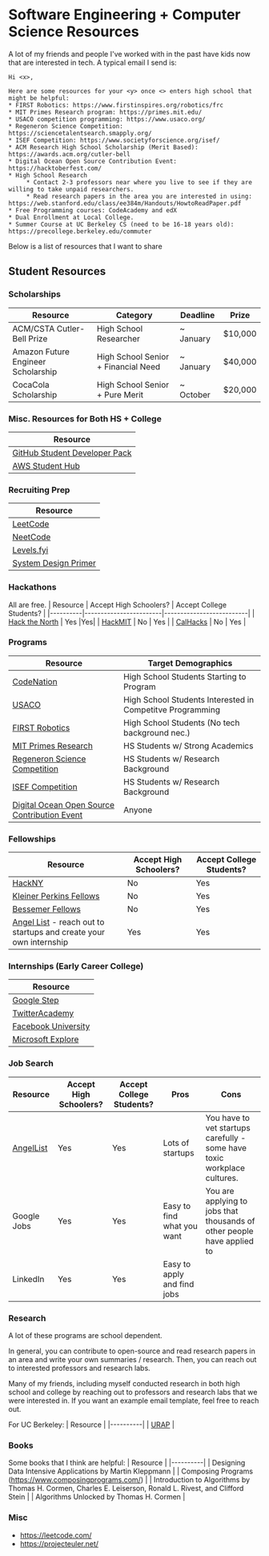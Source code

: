 # Software Engineering + Computer Science Resources 

A lot of my friends and people I've worked with in the past have kids now that are interested in tech. A typical email I send is: 
```
Hi <x>,

Here are some resources for your <y> once <> enters high school that might be helpful:
* FIRST Robotics: https://www.firstinspires.org/robotics/frc
* MIT Primes Research program: https://primes.mit.edu/
* USACO competition programming: https://www.usaco.org/
* Regeneron Science Competition: https://sciencetalentsearch.smapply.org/
* ISEF Competition: https://www.societyforscience.org/isef/
* ACM Research High School Scholarship (Merit Based): https://awards.acm.org/cutler-bell
* Digital Ocean Open Source Contribution Event: https://hacktoberfest.com/
* High School Research
     * Contact 2-3 professors near where you live to see if they are willing to take unpaid researchers. 
     * Read research papers in the area you are interested in using: https://web.stanford.edu/class/ee384m/Handouts/HowtoReadPaper.pdf 
* Free Programming courses: CodeAcademy and edX
* Dual Enrollment at Local College.
* Summer Course at UC Berkeley CS (need to be 16-18 years old): https://precollege.berkeley.edu/commuter
```

Below is a list of resources that I want to share 

## Student Resources

### Scholarships
| Resource | Category | Deadline | Prize | 
|----------|----------|----------|----------|
| ACM/CSTA Cutler-Bell Prize | High School Researcher | ~ January | $10,000 |
| Amazon Future Engineer Scholarship | High School Senior + Financial Need | ~ January | $40,000 |
| CocaCola Scholarship | High School Senior + Pure Merit | ~ October | $20,000 |


### Misc. Resources for Both HS + College
| Resource | 
|----------|
| [GitHub Student Developer Pack](https://education.github.com/pack) |
| [AWS Student Hub](https://aws.amazon.com/developer/community/students/) |

### Recruiting Prep
| Resource | 
|----------|
| [LeetCode](https://leetcode.com/) | 
| [NeetCode](https://neetcode.io/) | 
| [Levels.fyi](https://levels.fyi/) | 
| [System Design Primer](https://github.com/donnemartin/system-design-primer) |

### Hackathons
All are free.
| Resource | Accept High Schoolers? | Accept College Students? | 
|----------|------------------------|--------------------------|
|     [Hack the North](https://hackthenorth.com/)     |      Yes |Yes| 
|    [HackMIT](https://hackmit.org/)      |               No         | Yes |
|   [CalHacks](https://calhacks.io/)       |            No            |  Yes |

### Programs

| Resource | Target Demographics | 
|----------|------------------------|
|    [CodeNation](https://codenation.org/)      |  High School Students Starting to Program |  
|   [USACO](http://www.usaco.org/)       |             High School Students Interested in Competitve Programming |  
|   [FIRST Robotics](https://www.firstinspires.org/robotics/frc)       |          High School Students (No tech background nec.)           |    
|   [MIT Primes Research](https://primes.mit.edu/)      |           HS Students w/ Strong Academics          | 
|   [Regeneron Science Competition]([https://primes.mit.edu/](https://sciencetalentsearch.smapply.org/))      |    HS Students w/ Research Background                 |
|   [ISEF Competition](https://www.societyforscience.org/isef/)  |         HS Students w/ Research Background               | 
|   [Digital Ocean Open Source Contribution Event](https://hacktoberfest.com/ )  |        Anyone            | 

### Fellowships

| Resource | Accept High Schoolers? | Accept College Students? | 
|----------|------------------------|--------------------------|
|    [HackNY](https://hackny.org/)      |           No             |           Yes               |  
|     [Kleiner Perkins Fellows](https://fellows.kleinerperkins.com/)     |          No             |             Yes             |  
|    [Bessemer Fellows](https://www.bvp.com/bessemer-fellows)      |        No                |         Yes                 |
|    [Angel List](https://www.angellist.com/) - reach out to startups and create your own internship     |        Yes                |         Yes                 |

### Internships (Early Career College)
| Resource | 
|----------|
|    [Google Step](https://buildyourfuture.withgoogle.com/programs/step)      |  
|     [TwitterAcademy](https://careers.twitter.com/en/early-career.html)     |  
|    [Facebook University](https://diversity.fb.com/initiative/facebook-university/)     |        
|    [Microsoft Explore](https://careers.microsoft.com/students/us/en/usexploremicrosoftprogram)      |  
### Job Search
| Resource | Accept High Schoolers? | Accept College Students? | Pros | Cons |
|----------|------------------------|--------------------------|------|------|
|    [AngelList](https://angel.co/)      |     Yes                   |        Yes                  |   Lots of startups   |   You have to vet startups carefully - some have toxic workplace cultures.  |
|    Google Jobs      |          Yes              |             Yes             |   Easy to find what you want   |   You are applying to jobs that thousands of other people have applied to   |
|    LinkedIn      |         Yes               |         Yes                 |   Easy to apply and find jobs   |      |


### Research
A lot of these programs are school dependent. 

In general, you can contribute to open-source and read research papers in an area and write your own summaries / research. Then, you can reach out to interested professors and research labs.

Many of my friends, including myself conducted research in both high school and college by reaching out to professors and research labs that we were interested in. If you want an example email template, feel free to reach out.

For UC Berkeley:
| Resource |
|----------|
|    [URAP](https://research.berkeley.edu/urap)      |    

### Books
Some books that I think are helpful:
| Resource | 
|----------|
|   Designing Data Intensive Applications by Martin Kleppmann | 
|   Composing Programs (https://www.composingprograms.com/) | 
|   Introduction to Algorithms by Thomas H. Cormen, Charles E. Leiserson, Ronald L. Rivest, and Clifford Stein       |
|   Algorithms Unlocked by Thomas H. Cormen       |  



### Misc
* https://leetcode.com/
* https://projecteuler.net/

